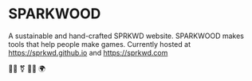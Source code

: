 # SPARKWOOD
 A sustainable and hand-crafted SPRKWD website. SPARKWOOD makes tools that help people make games. 
 Currently hosted at https://sprkwd.github.io and https://sprkwd.com
 
 ✊🏿 ⚧ 🏳️‍🌈 🌍

